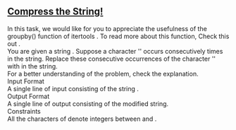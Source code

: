 ## **[Compress the String!](https://www.hackerrank.com/challenges/compress-the-string)** 
In this task, we would like for you to appreciate the usefulness of the groupby() function of itertools . To read more about this function, Check this out .<br>You are given a string . Suppose a character '' occurs consecutively times in the string. Replace these consecutive occurrences of the character '' with in the string.<br>For a better understanding of the problem, check the explanation.<br>Input Format<br>A single line of input consisting of the string .<br>Output Format<br>A single line of output consisting of the modified string.<br>Constraints<br>All the characters of denote integers between and .<br><br><br><br><br><br><br>